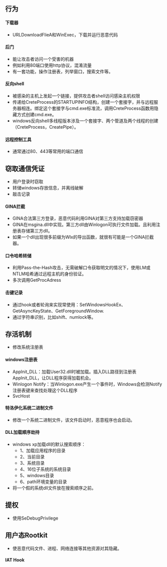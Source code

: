 ## 行为
#### 下载器
- URLDownloadFlieA和WinExec，下载并运行恶意代码
#### 后门
- 能让攻击者访问一个受害的机器
- 例如利用80端口使用http协议，混淆流量
- 有一套功能，操作注册表，列举窗口，搜索文件等。
#### 反向shell
- 被感染的主机上发起一个链接，提供攻击者shell访问感染主机权限
- 传递给CreteProcess的STARTUPINFO结构，创建一个套接字，并与远程服务器相连。绑定这个套接字与cmd.exe标准流，调用CreteProcess函数用隐藏方式创建cmd.exe。
- windows反向shell多线程版本涉及一个套接字、两个管道及两个线程的创建（CreteProcess，CreatePipe）。
#### 远程控制工具
- 通常通过80、443等常用的端口通信
## 窃取通信凭证
- 用户登录时窃取
- 转储windows存放信息，并离线破解
- 敲击记录
#### GINA拦截
- GINA合法第三方登录，恶意代码利用GINA对第三方支持加载窃密器
- GINA在msgina.dll中实现。第三方dll由Winlogon可执行文件加载。且利用注册表存储第三方dll。
- 如果一个dll出现很多前缀为Wlx的导出函数，就很有可能是一个GINA拦截器。
#### 口令哈希转储
- 利用Pass-the-Hash攻击，无需破解口令获取明文的情况下，使用LM或NTLM哈希通过远程主机的身份验证。
- 多次调用GetProcAdress
#### 击键记录
- 通过hook或者轮询来实现常使用：SetWindowsHookEx、GetAsyncKeyState、GetForegroundWindow.
- 通过字符串识别，比如shift、numlock等。
## 存活机制
- 修改系统注册表
#### windows注册表
- Applnit_DLL：加载User32.dll时被加载。插入DLL路径到注册表Applnit_DLL，让DLL程序获得加载机会。
- Winlogon Notify：当Winlogon.exe产生一个事件时，Windows会检测Notify注册表键来查找处理这个DLL程序
- SvcHost
#### 特洛伊化系统二进制文件
- 修改一个系统二进制文件，该文件启动时，恶意程序也会启动。
#### DLL加载顺序劫持
- windows xp加载dll的默认搜索顺序：
	- 1、加载应用程序的目录
	- 2、当前目录
	- 3、系统目录
	- 4、16位子系统的系统目录
	- 5、windows目录
	- 6、path环境变量的目录
- 将一个假的系统dll文件放在搜索顺序之前。
## 提权
- 使用SeDebugPrivilege
## 用户态Rootkit
- 使恶意代码文件、进程、网络连接等其他资源对其隐藏。
#### IAT Hook
